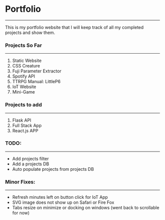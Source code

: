 # Portfolio

---

This is my portfolio website that I will keep track of all my completed projects and show them.

### Projects So Far

---

1. Static Website
2. CSS Creature
3. Fuji Parameter Extractor
4. Spotify API
5. TTRPG Manual: LittleP6
6. IoT Website
7. Mini-Game

### Projects to add

---

1. Flask API
2. Full Stack App
3. React.js APP

### TODO:

---

- Add projects filter
- Add a projects DB
- Auto populate projects from projects DB

### Minor Fixes:

---

- Refresh minutes left on button click for IoT App
- SVG image does not show up on Safari or Fire Fox
- Tabs resize on minimize or docking on windows (went back to scrollable for now)
